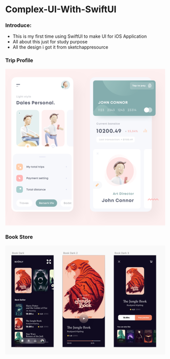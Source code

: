 # Complex-UI-With-SwiftUI

### Introduce:
- This is my first time using SwiftUI to make UI for iOS Application
- All about this just for study purpose
- All the design i got it from sketchappresource

### Trip Profile

![image](./ConceptDesign/TripProfile/DesignTrip.png)

### Book Store

![image](./ConceptDesign/BookStore/bookPreview.png)
